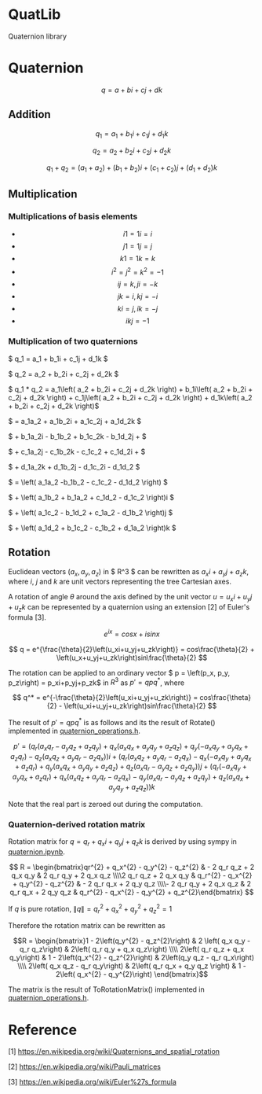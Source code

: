 # QuatLib
Quaternion library

# Quaternion
$$ q = a + bi + cj + dk $$

## Addition

$$ q_1 = a_1 + b_1i + c_1j + d_1k $$

$$ q_2 = a_2 + b_2i + c_2j + d_2k $$

$$ q_1 + q_2 = \left(a_1 + a_2\right) + \left(b_1 + b_2\right)i + \left(c_1 + c_2\right)j + \left(d_1 + d_2\right)k $$

## Multiplication

### Multiplications of basis elements
* $$ i1 = 1i = i $$
* $$ j1 = 1j = j $$
* $$ k1 = 1k = k $$
* $$ i^2 = j^2 = k^2 = -1 $$
* $$ ij = k, ji = -k $$
* $$ jk = i, kj = -i $$
* $$ ki = j, ik = -j $$
* $$ ikj = -1 $$

### Multiplication of two quaternions
$ q_1 = a_1 + b_1i + c_1j + d_1k $

$ q_2 = a_2 + b_2i + c_2j + d_2k $

$ q_1 * q_2 = a_1\left( a_2 + b_2i + c_2j + d_2k \right) + b_1i\left( a_2 + b_2i + c_2j + d_2k \right) + c_1j\left( a_2 + b_2i + c_2j + d_2k \right) + d_1k\left( a_2 + b_2i + c_2j + d_2k \right)$

$ = a_1a_2 + a_1b_2i + a_1c_2j + a_1d_2k $

$ + b_1a_2i - b_1b_2 + b_1c_2k - b_1d_2j  + $

$ + c_1a_2j - c_1b_2k - c_1c_2 + c_1d_2i  + $

$ + d_1a_2k + d_1b_2j - d_1c_2i - d_1d_2 $

$ = \left( a_1a_2 -b_1b_2 - c_1c_2 - d_1d_2 \right) $

$ + \left( a_1b_2 + b_1a_2 + c_1d_2 - d_1c_2 \right)i $

$ + \left( a_1c_2 - b_1d_2 + c_1a_2 - d_1b_2 \right)j $

$ + \left( a_1d_2 + b_1c_2 - c_1b_2 + d_1a_2 \right)k $


## Rotation

Euclidean vectors $\left(a_x, a_y, a_z\right)$ in $ R^3 $ can be rewritten as $a_xi+a_yj+a_zk$, where $i$, $j$ and $k$ are unit vectors representing the tree Cartesian axes.

A rotation of angle $\theta$ around the axis defined by the unit vector $u = u_xi+u_yj+u_zk$ can be represented by a quaternion using an extension [2] of Euler's formula [3].

$$ e^{ix} = cos x + i sin x $$

$$ q = e^{\frac{\theta}{2}\left(u_xi+u_yj+u_zk\right)} = cos\frac{\theta}{2} + \left(u_x+u_yj+u_zk\right)sin\frac{\theta}{2} $$


The rotation can be applied to an ordinary vector $ p = \left(p_x, p_y, p_z\right) = p_xi+p_yj+p_zk$ in $R^3$ as $p' = qpq^*$, where

$$ q^* = e^{-\frac{\theta}{2}\left(u_xi+u_yj+u_zk\right)} = cos\frac{\theta}{2} - \left(u_xi+u_yj+u_zk\right)sin\frac{\theta}{2} $$

The result of $p' = qpq^*$ is as follows and its the result of Rotate() implemented in [quaternion_operations.h](quaternion_operations.h).

$$ p' = \left(q_{r} \left(a_{x} q_{r} - a_{y} q_{z} + a_{z} q_{y}\right) + q_{x} \left(a_{x} q_{x} + a_{y} q_{y} + a_{z} q_{z}\right) + q_{y} \left(- a_{x} q_{y} + a_{y} q_{x} + a_{z} q_{r}\right) - q_{z} \left(a_{x} q_{z} + a_{y} q_{r} - a_{z} q_{x}\right)\right) i + \left(q_{r} \left(a_{x} q_{z} + a_{y} q_{r} - a_{z} q_{x}\right) - q_{x} \left(- a_{x} q_{y} + a_{y} q_{x} + a_{z} q_{r}\right) + q_{y} \left(a_{x} q_{x} + a_{y} q_{y} + a_{z} q_{z}\right) + q_{z} \left(a_{x} q_{r} - a_{y} q_{z} + a_{z} q_{y}\right)\right) j + \left(q_{r} \left(- a_{x} q_{y} + a_{y} q_{x} + a_{z} q_{r}\right) + q_{x} \left(a_{x} q_{z} + a_{y} q_{r} - a_{z} q_{x}\right) - q_{y} \left(a_{x} q_{r} - a_{y} q_{z} + a_{z} q_{y}\right) + q_{z} \left(a_{x} q_{x} + a_{y} q_{y} + a_{z} q_{z}\right)\right) k $$

Note that the real part is zeroed out during the computation.

### Quaternion-derived rotation matrix
Rotation matrix for $q = q_r + q_xi + q_yj + q_zk$ is derived by using sympy in [quaternion.ipynb](quaternion.ipynb).

$$ R = \begin{bmatrix}qr^{2} + q_x^{2} - q_y^{2} - q_z^{2} & - 2 q_r q_z + 2 q_x q_y & 2 q_r q_y + 2 q_x q_z \\\\2 q_r q_z + 2 q_x q_y & q_r^{2} - q_x^{2} + q_y^{2} - q_z^{2} & - 2 q_r q_x + 2 q_y q_z \\\\- 2 q_r q_y + 2 q_x q_z & 2 q_r q_x + 2 q_y q_z & q_r^{2} - q_x^{2} - q_y^{2} + q_z^{2}\end{bmatrix} $$


If $q$ is pure rotation, $\lVert q\rVert = q_r^2 + q_x^2+q_y^2 + q_z^2 = 1$

Therefore the rotation matrix can be rewritten as 

$$R = \begin{bmatrix}1 - 2\left(q_y^{2} - q_z^{2}\right) & 2 \left( q_x q_y - q_r q_z\right) & 2\left( q_r q_y + q_x q_z\right) \\\\ 2\left( q_r q_z + q_x q_y\right) & 1 - 2\left(q_x^{2} - q_z^{2}\right) & 2\left(q_y q_z - q_r q_x\right) \\\\ 2\left( q_x q_z - q_r q_y\right) & 2\left( q_r q_x + q_y q_z \right) & 1 - 2\left( q_x^{2} - q_y^{2}\right) \end{bmatrix}$$

The matrix is the result of ToRotationMatrix() implemented in [quaternion_operations.h](quaternion_operations.h).




# Reference

[1] https://en.wikipedia.org/wiki/Quaternions_and_spatial_rotation

[2] https://en.wikipedia.org/wiki/Pauli_matrices

[3] https://en.wikipedia.org/wiki/Euler%27s_formula

